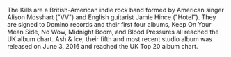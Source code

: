 The Kills are a British-American indie rock band formed by American singer Alison Mosshart ("VV")
and English guitarist Jamie Hince ("Hotel"). They are signed to Domino records and their first four albums,
Keep On Your Mean Side, No Wow, Midnight Boom, and Blood Pressures all reached the UK album chart. Ash & Ice,
their fifth and most recent studio album was released on June 3, 2016 and reached the UK Top 20 album chart.
